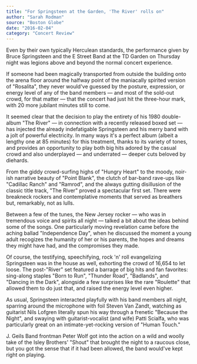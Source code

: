 ```yaml
---
title: "For Springsteen at the Garden, 'The River' rolls on"
author: "Sarah Rodman"
source: "Boston Globe"
date: "2016-02-04"
category: "Concert Review"
---
```


Even by their own typically Herculean standards, the performance given by Bruce Springsteen and the E Street Band at the TD Garden on Thursday night was legions above and beyond the normal concert experience.

If someone had been magically transported from outside the building onto the arena floor around the halfway point of the maniacally spirited version of "Rosalita", they never would've guessed by the posture, expression, or energy level of any of the band members — and most of the sold-out crowd, for that matter — that the concert had just hit the three-hour mark, with 20 more jubilant minutes still to come.

It seemed clear that the decision to play the entirety of his 1980 double- album "The River" — in connection with a recently released boxed set — has injected the already indefatigable Springsteen and his merry band with a jolt of powerful electricity. In many ways it's a perfect album (albeit a lengthy one at 85 minutes) for this treatment, thanks to its variety of tones, and provides an opportunity to play both big hits adored by the casual crowd and also underplayed — and underrated — deeper cuts beloved by diehards.

From the giddy crowd-surfing highs of "Hungry Heart" to the moody, noir-ish narrative beauty of "Point Blank", the clutch of bar-band rave-ups like "Cadillac Ranch" and "Ramrod", and the always gutting disillusion of the classic title track, "The River" proved a spectacular first set. There were breakneck rockers and contemplative moments that served as breathers but, remarkably, not as lulls.

Between a few of the tunes, the New Jersey rocker — who was in tremendous voice and spirits all night — talked a bit about the ideas behind some of the songs. One particularly moving revelation came before the aching ballad "Independence Day", when he discussed the moment a young adult recogizes the humanity of her or his parents, the hopes and dreams they might have had, and the compromises they made.

Of course, the testifying, speechifying, rock 'n' roll evangelizing Springsteen was in the house as well, exhorting the crowd of 16,654 to let loose. The post-"River" set featured a barrage of big hits and fan favorites: sing-along staples "Born to Run", "Thunder Road", "Badlands", and "Dancing in the Dark", alongside a few surprises like the rare "Roulette" that allowed them to do just that, and raised the energy level even higher.

As usual, Springsteen interacted playfully with his band members all night, sparring around the microphone with foil Steven Van Zandt, watching as guitarist Nils Lofgren literally spun his way through a frenetic "Because the Night", and swaying with guitarist-vocalist (and wife) Patti Scialfa, who was particularly great on an intimate-yet-rocking version of "Human Touch."

J. Geils Band frontman Peter Wolf got into the action on a wild and woolly take of the Isley Brothers' "Shout" that brought the night to a raucous close, but you got the sense that if it had been allowed, the band would've kept right on playing.
